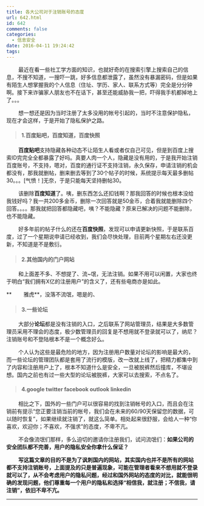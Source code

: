 ```yaml
---
title: 各大公司对于注销账号的态度
url: 642.html
id: 642
comments: false
categories:
  - 信息安全
date: 2016-04-11 19:24:42
tags:
---
```


        最近在看一些社工学方面的知识，也就好奇的在搜索引擎上搜索自己的信息，不搜不知道，一搜吓一跳，好多信息都泄露了，虽然没有暴漏密码，但是如果有陌生人想掌握我的个人信息（住址、学历、家人、联系方式等）完全是分分钟啊。接下来诈骗家人朋友也不在话下，甚至还能威胁我一把，吓得我手机都掉地上了。。。

        想一想还是因为当时注册了太多没用的帐号引起的，当时不注意保护隐私，现在才会这样，于是开始了隐私保护之路。

> #### 1.**百度贴吧，百度知道，百度快照**

        **百度贴吧**支持隐藏各种动态不让陌生人看或者仅自己可见，但是到百度上搜索ID完完全全都暴露了好吗。真要人肉一个人，隐藏是没有用的，于是我开始注销百度账号，不支持，嗯对，百度的通行证不支持注销，永久保存，申请注销的机会都没有，那我就删帖，删来删去等到了30个帖子的时候，系统提示每天最多删帖30。。。\[气愤！\]无奈，于是只能每天坚持删帖30。

        该删除**百度知道**了。咦，删东西怎么还扣钱啊？那我回答的时候也根本没给我钱好吗？我一共200多金币，删除一次回答就是50金币，合着我就能删除四个回答。。。。那我就把回答都隐藏吧，咦？不能隐藏？原来已解决的问题不能删除，也不能隐藏。

        好多年前的帖子什么的还在**百度快照**，发现可以申请更新快照，于是联系百度，过了一个星期说申请已经收到，我们会尽快处理，目前两个星期左右还没更新，不知道是不是敷衍。

> #### 2.其他国内的门户网站

        和上面差不多、不想提了、流~氓，无法注销。如果不用可以闲置，大家也终于明白“我们拥有X亿的注册用户”的含义了，还有些电商亦是如此。

**        雅虎**，没落不流氓，嗯是的、

> #### 3.一些论坛

        大部分**论坛**都是没有注销的入口，之后联系了网站管理员，结果是大多数管理员采用不理会的态度，极少数管理员的回复是不想用就不登录就可以了，纳尼？注销账号和不登陆根本不是一个概念好么。

        个人认为这些是最危险的地方，因为注册用户数量对论坛的影响是最大的，而一些论坛的管理团队都是套用了流行的模版，改一改就上线了，把精力都集中到了内容和注册用户上了，根本不知道什么是安全，一旦被脱裤然后撞库，不堪设想。国内之前也有过一些大型的论坛被脱裤，大家可以去搜索，不点名了。

> #### 4.google twitter facebook outlook linkedin

        相比之下，国外的一些门户可以很容易的找到注销帐号的入口，而且会在注销前有提示“您正要注销当前的帐号，我们会在未来的60/90天保留您的数据，可以随时恢复”，如果继续就注销了，就这么简单。相处起来很舒服，会给人一种“你喜欢，欢迎你；不喜欢，不强求”的态度，不卑不亢。

        不会像流氓们那样，多么迫切的邀请你注册我们，试问流氓们：**如果公司的安全团队都不完善，用户的隐私安全你拿什么保证？**

        **写这篇文章的目的不是为了讽刺国内的网站，其实国内也并不是所有的网站都不支持注销账号，上面提及的只是普遍现象，可能在管理者看来不想用就不登录就可以了，从不会考虑用户的隐私问题，经过和国外网站的态度的对比，就能很明确的发现问题，他们尊重每一个用户的隐私和选择“相信我，就注册；不信我，请注销”，依旧不卑不亢。**

* * *